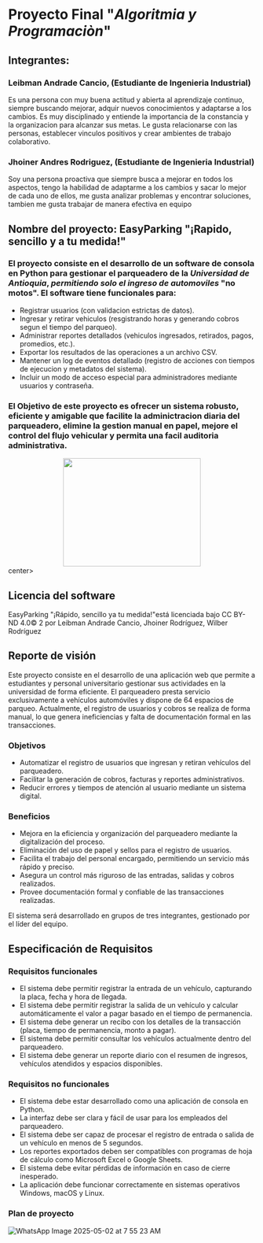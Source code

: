 
# Proyecto Final "*Algoritmia y Programaciòn*"


## Integrantes:

### Leibman Andrade Cancio, (Estudiante de Ingenieria Industrial)
Es una persona con muy buena actitud y abierta al aprendizaje continuo, siempre buscando mejorar, adquir nuevos conocimientos y adaptarse a los cambios. Es muy disciplinado y entiende la importancia de la constancia y la organizacion para alcanzar sus metas. Le gusta relacionarse con las personas, establecer vinculos positivos y crear ambientes de trabajo colaborativo.

### Jhoiner Andres Rodriguez, (Estudiante de Ingenieria Industrial)
Soy una persona proactiva que siempre busca a mejorar en todos los aspectos, tengo la habilidad de adaptarme a los cambios y sacar lo mejor de cada uno de ellos, me gusta analizar problemas y encontrar soluciones, tambien me gusta trabajar de manera efectiva en equipo

## Nombre del proyecto: EasyParking "¡Rapido, sencillo y a tu medida!"
### El proyecto consiste en el desarrollo de un software de consola en Python para gestionar el parqueadero de la *Universidad de Antioquia*, *permitiendo solo el ingreso de automoviles* "no motos". El software tiene funcionales para:
* Registrar usuarios (con validacion estrictas de datos).
* Ingresar y retirar vehiculos (resgistrando horas y generando cobros segun el tiempo del parqueo).
* Administrar reportes detallados (vehiculos ingresados, retirados, pagos, promedios, etc.).
* Exportar los resultados de las operaciones a un archivo CSV.
* Mantener un log de eventos detallado (registro de acciones con tiempos de ejecucion y metadatos del sistema).
* Incluir un modo de acceso especial para administradores mediante usuarios y contraseña.

### El Objetivo de este proyecto es ofrecer un sistema robusto, eficiente y amigable que facilite la adminictracion diaria del parqueadero, elimine la gestion manual en papel, mejore el control del flujo vehicular y permita una facil auditoria administrativa.

<center>
<img width="280" height="220" src="https://i.postimg.cc/Qt3MNscL/Logo-Easyparking.jpg)](https://postimg.cc/KK0bQ69Q"> 
</center>center>

  ## Licencia del software
EasyParking "¡Rápido, sencillo ya tu medida!"está licenciada bajo CC BY-ND 4.0© 2 por Leibman Andrade Cancio, Jhoiner Rodríguez, Wilber Rodríguez 

## Reporte de visión

Este proyecto consiste en el desarrollo de una aplicación web que permite a estudiantes y personal universitario gestionar sus actividades en la universidad de forma eficiente. El parqueadero presta servicio exclusivamente a vehículos automóviles y dispone de 64 espacios de parqueo. Actualmente, el registro de usuarios y cobros se realiza de forma manual, lo que genera ineficiencias y falta de documentación formal en las transacciones.

### Objetivos
- Automatizar el registro de usuarios que ingresan y retiran vehículos del parqueadero.
- Facilitar la generación de cobros, facturas y reportes administrativos.
- Reducir errores y tiempos de atención al usuario mediante un sistema digital.

### Beneficios
- Mejora en la eficiencia y organización del parqueadero mediante la digitalización del proceso.
- Eliminación del uso de papel y sellos para el registro de usuarios.
- Facilita el trabajo del personal encargado, permitiendo un servicio más rápido y preciso.
- Asegura un control más riguroso de las entradas, salidas y cobros realizados.
- Provee documentación formal y confiable de las transacciones realizadas.

El sistema será desarrollado en grupos de tres integrantes, gestionado por el líder del equipo.

## Especificación de Requisitos

### Requisitos funcionales
- El sistema debe permitir registrar la entrada de un vehículo, capturando la placa, fecha y hora de llegada.
- El sistema debe permitir registrar la salida de un vehículo y calcular automáticamente el valor a pagar basado en el tiempo de permanencia.
- El sistema debe generar un recibo con los detalles de la transacción (placa, tiempo de permanencia, monto a pagar).
- El sistema debe permitir consultar los vehículos actualmente dentro del parqueadero.
- El sistema debe generar un reporte diario con el resumen de ingresos, vehículos atendidos y espacios disponibles.

### Requisitos no funcionales
- El sistema debe estar desarrollado como una aplicación de consola en Python.
- La interfaz debe ser clara y fácil de usar para los empleados del parqueadero.
- El sistema debe ser capaz de procesar el registro de entrada o salida de un vehículo en menos de 5 segundos.
- Los reportes exportados deben ser compatibles con programas de hoja de cálculo como Microsoft Excel o Google Sheets.
- El sistema debe evitar pérdidas de información en caso de cierre inesperado.
- La aplicación debe funcionar correctamente en sistemas operativos Windows, macOS y Linux.

### Plan de proyecto
![WhatsApp Image 2025-05-02 at 7 55 23 AM](https://github.com/user-attachments/assets/2bbac9f8-5c74-4231-ad9d-18d0abff1713)

